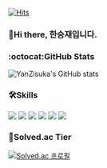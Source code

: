 [![Hits](https://hits.seeyoufarm.com/api/count/incr/badge.svg?url=https%3A%2F%2Fgithub.com%2FYanZisuka%2Fhit-counter&count_bg=%233D6CC8&title_bg=%23555555&icon=&icon_color=%23E7E7E7&title=hits&edge_flat=false)](https://hits.seeyoufarm.com)
### 👋Hi there, 한승재입니다.

### :octocat:GitHub Stats
![YanZisuka's GitHub stats](https://github-readme-stats.vercel.app/api?username=YanZisuka&show_icons=true&theme=tokyonight)

### 🛠Skills
<img src="https://img.shields.io/badge/Python-3776AB?style=for-the-badge&logo=Python&logoColor=white"> <img src="https://img.shields.io/badge/PyTorch-EE4C2C?style=for-the-badge&logo=PyTorch&logoColor=white"> <img src="https://img.shields.io/badge/Linux-FCC624?style=for-the-badge&logo=Linux&logoColor=white"> <img src="https://img.shields.io/badge/Git-F05032?style=for-the-badge&logo=Git&logoColor=white"> <img src="https://img.shields.io/badge/GitHub-181717?style=for-the-badge&logo=GitHub&logoColor=white"> <img src="https://img.shields.io/badge/GitLab-FCA121?style=for-the-badge&logo=GitLab&logoColor=white"> 

### 🏅Solved.ac Tier
[![Solved.ac 프로필](http://mazassumnida.wtf/api/v2/generate_badge?boj=hanndrednine)](https://solved.ac/hanndrednine)
